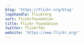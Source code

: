 ```yaml
---
blog: 'https://flickr.org/blog'
logohandle: flickrorg
sort: flickrfoundation
title: Flickr Foundation
twitter: flickrfdn
website: 'https://www.flickr.org/'
---
```

